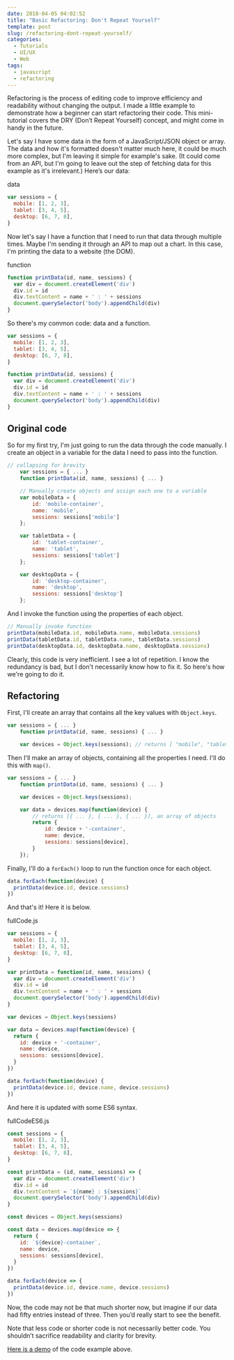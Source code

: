 ```yaml
---
date: 2018-04-05 04:02:52
title: "Basic Refactoring: Don't Repeat Yourself"
template: post
slug: /refactoring-dont-repeat-yourself/
categories:
  - Tutorials
  - UI/UX
  - Web
tags:
  - javascript
  - refactoring
---
```


Refactoring is the process of editing code to improve efficiency and readability without changing the output. I made a little example to demonstrate how a beginner can start refactoring their code. This mini-tutorial covers the DRY (Don’t Repeat Yourself) concept, and might come in handy in the future.

Let's say I have some data in the form of a JavaScript/JSON object or array. The data and how it's formatted doesn't matter much here, it could be much more complex, but I'm leaving it simple for example's sake. (It could come from an API, but I'm going to leave out the step of fetching data for this example as it's irrelevant.) Here’s our data:

data

```js
var sessions = {
  mobile: [1, 2, 3],
  tablet: [3, 4, 5],
  desktop: [6, 7, 8],
}
```

Now let's say I have a function that I need to run that data through multiple times. Maybe I'm sending it through an API to map out a chart. In this case, I'm printing the data to a website (the DOM).

function

```js
function printData(id, name, sessions) {
  var div = document.createElement('div')
  div.id = id
  div.textContent = name + ' : ' + sessions
  document.querySelector('body').appendChild(div)
}
```

So there's my common code: data and a function.

```js
var sessions = {
  mobile: [1, 2, 3],
  tablet: [3, 4, 5],
  desktop: [6, 7, 8],
}

function printData(id, sessions) {
  var div = document.createElement('div')
  div.id = id
  div.textContent = name + ' : ' + sessions
  document.querySelector('body').appendChild(div)
}
```

## Original code

So for my first try, I'm just going to run the data through the code manually. I create an object in a variable for the data I need to pass into the function.

```js
// collapsing for brevity
    var sessions = { ... }
    function printData(id, name, sessions) { ... }

    // Manually create objects and assign each one to a variable
    var mobileData = {
        id: 'mobile-container',
        name: 'mobile',
        sessions: sessions['mobile']
    };

    var tabletData = {
        id: 'tablet-container',
        name: 'tablet',
        sessions: sessions['tablet']
    };

    var desktopData = {
        id: 'desktop-container',
        name: 'desktop',
        sessions: sessions['desktop']
    };
```

And I invoke the function using the properties of each object.

```js
// Manually invoke function
printData(mobileData.id, mobileData.name, mobileData.sessions)
printData(tabletData.id, tabletData.name, tabletData.sessions)
printData(desktopData.id, desktopData.name, desktopData.sessions)
```

Clearly, this code is very inefficient. I see a lot of repetition. I know the redundancy is bad, but I don't necessarily know how to fix it. So here's how we're going to do it.

## Refactoring

First, I'll create an array that contains all the key values with `Object.keys`.

```js
var sessions = { ... }
    function printData(id, name, sessions) { ... }

    var devices = Object.keys(sessions); // returns [ "mobile", "tablet" ... ]
```

Then I'll make an array of objects, containing all the properties I need. I'll do this with `map()`.

```js
var sessions = { ... }
    function printData(id, name, sessions) { ... }

    var devices = Object.keys(sessions);

    var data = devices.map(function(device) {
        // returns [{ ... }, { ... }, { ... }], an array of objects
        return {
            id: device + '-container',
            name: device,
            sessions: sessions[device],
        }
    });
```

Finally, I'll do a `forEach()` loop to run the function once for each object.

```js
data.forEach(function(device) {
  printData(device.id, device.sessions)
})
```

And that's it! Here it is below.

fullCode.js

```js
var sessions = {
  mobile: [1, 2, 3],
  tablet: [3, 4, 5],
  desktop: [6, 7, 8],
}

var printData = function(id, name, sessions) {
  var div = document.createElement('div')
  div.id = id
  div.textContent = name + ' : ' + sessions
  document.querySelector('body').appendChild(div)
}

var devices = Object.keys(sessions)

var data = devices.map(function(device) {
  return {
    id: device + '-container',
    name: device,
    sessions: sessions[device],
  }
})

data.forEach(function(device) {
  printData(device.id, device.name, device.sessions)
})
```

And here it is updated with some ES6 syntax.

fullCodeES6.js

```js
const sessions = {
  mobile: [1, 2, 3],
  tablet: [3, 4, 5],
  desktop: [6, 7, 8],
}

const printData = (id, name, sessions) => {
  var div = document.createElement('div')
  div.id = id
  div.textContent = `${name} : ${sessions}`
  document.querySelector('body').appendChild(div)
}

const devices = Object.keys(sessions)

const data = devices.map(device => {
  return {
    id: `${device}-container`,
    name: device,
    sessions: sessions[device],
  }
})

data.forEach(device => {
  printData(device.id, device.name, device.sessions)
})
```

Now, the code may not be that much shorter now, but imagine if our data had fifty entries instead of three. Then you’d really start to see the benefit.

Note that less code or shorter code is not necessarily better code. You shouldn’t sacrifice readability and clarity for brevity.

[Here is a demo](https://codepen.io/taniarascia/pen/pLOLQX) of the code example above.
